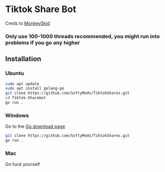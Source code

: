 # Tiktok Share Bot
Creds to [MonkeySkid](https://github.com/monkeyskid)

### Only use 100-1000 threads recommended, you might run into problems if you go any higher

## Installation


### Ubuntu
```bash
sudo apt update
sudo apt install golang-go
git clone https://github.com/SoftyMods/TiktokShares.git
cd Tiktok-Sharebot
go run .
```


### Windows
Go to the [Go download page](https://go.dev/dl/)
```bash
git clone https://github.com/SoftyMods/TiktokShares.git
go run .
```

### Mac
Go fuck yourself

